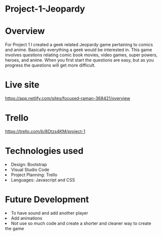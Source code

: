 # Project-1-Jeopardy
# Overview
For Project 1 I created a geek related Jeopardy game pertaining to comics and anime. Basically everything a geek would be interested in. This game involves questions relating comic book movies, video games, super powers, heroes, and anime. When you first start the questions are easy, but as you progress the questions will get more difficult. 

# Live site  
https://app.netlify.com/sites/focused-raman-368421/overview

# Trello 
https://trello.com/b/8Dtzs4KM/project-1

# Technologies used
<li>Design: Bootstrap</li>
<li>Visual Studio Code</li>
<li>Project Planning: Trello</li>  
<li>Languages: Javascript and CSS</li>

# Future Development

<li>To have sound and add another player</li>
<li> Add animations</li>
<li>Not use so much code and create a shorter and cleaner way to create the game</li>


